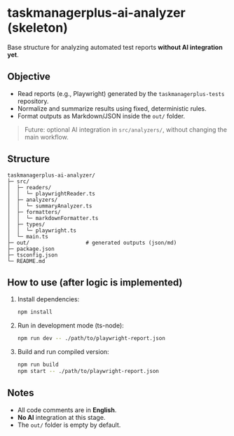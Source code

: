 # taskmanagerplus-ai-analyzer (skeleton)

Base structure for analyzing automated test reports **without AI integration yet**.

## Objective
- Read reports (e.g., Playwright) generated by the `taskmanagerplus-tests` repository.
- Normalize and summarize results using fixed, deterministic rules.
- Format outputs as Markdown/JSON inside the `out/` folder.

> Future: optional AI integration in `src/analyzers/`, without changing the main workflow.

## Structure
```text
taskmanagerplus-ai-analyzer/
├─ src/
│  ├─ readers/
│  │  └─ playwrightReader.ts
│  ├─ analyzers/
│  │  └─ summaryAnalyzer.ts
│  ├─ formatters/
│  │  └─ markdownFormatter.ts
│  ├─ types/
│  │  └─ playwright.ts
│  └─ main.ts
├─ out/                  # generated outputs (json/md)
├─ package.json
├─ tsconfig.json
└─ README.md
```

## How to use (after logic is implemented)
1. Install dependencies:
   ```bash
   npm install
   ```
2. Run in development mode (ts-node):
   ```bash
   npm run dev -- ./path/to/playwright-report.json
   ```
3. Build and run compiled version:
   ```bash
   npm run build
   npm start -- ./path/to/playwright-report.json
   ```

## Notes
- All code comments are in **English**.
- **No AI** integration at this stage.
- The `out/` folder is empty by default.
